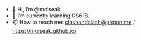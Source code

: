 - 👋 Hi, I’m @moiseak
- 🌱 I’m currently learning CS61B.
- 📫 How to reach me: clashandclash@proton.me / https://moiseak.github.io/

<!---
moiseak/moiseak is a ✨ special ✨ repository because its `README.md` (this file) appears on your GitHub profile.
You can click the Preview link to take a look at your changes.
--->
